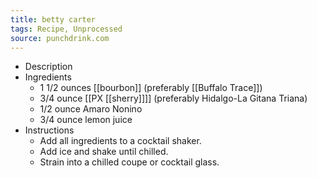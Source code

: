 ```yaml
---
title: betty carter
tags: Recipe, Unprocessed
source: punchdrink.com
---
```


- Description
- Ingredients
	- 1 1/2 ounces [[bourbon]] (preferably [[Buffalo Trace]])
	- 3/4 ounce [[PX [[sherry]]]] (preferably Hidalgo-La Gitana Triana)
	- 1/2 ounce Amaro Nonino
	- 3/4 ounce lemon juice
- Instructions
	- Add all ingredients to a cocktail shaker.
	- Add ice and shake until chilled.
	- Strain into a chilled coupe or cocktail glass.